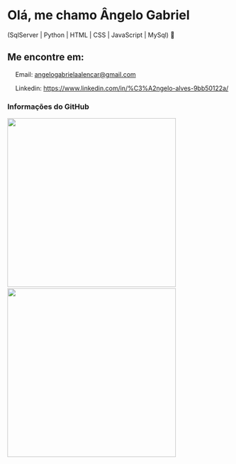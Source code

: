 # Olá, me chamo Ângelo Gabriel
(SqlServer | Python | HTML | CSS | JavaScript | MySql) 🚀

## Me encontre em:

<img src="https://raw.githubusercontent.com/FortAwesome/Font-Awesome/6.x/svgs/regular/envelope.svg" width="14" fiil=transparent> Email: angelogabrielaalencar@gmail.com

<img src="https://raw.githubusercontent.com/FortAwesome/Font-Awesome/6.x/svgs/brands/linkedin.svg" width="14" fiil=transparent> Linkedin: https://www.linkedin.com/in/%C3%A2ngelo-alves-9bb50122a/ 

### Informações do GitHub

<img src="https://github-readme-stats.vercel.app/api?username=AangeloGabriel&theme=transparent&count_private=false&show_icons=true&locale=pt-BR&title_color=8F979C&text_color=8F979C&icon_color=8F979C&hide_border=true&count_private=true" width="380" /><span>&nbsp;&nbsp;&nbsp;</span><img src="https://github-readme-streak-stats.herokuapp.com?user=AangeloGabriel&theme=transparent&locale=pt_BR&date_format=j%2Fn%5B%2FY%5D&card_width=467&hide_border=true&stroke=8F979C&ring=8F979C&fire=8F979C&currStreakNum=8F979C&sideNums=8F979C&currStreakLabel=8F979C&sideLabels=8F979C&dates=8F979C" width="380" />
<br>
